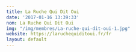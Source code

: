 ```yaml
---
title: La Ruche Qui Dit Oui
date: '2017-01-16 13:39:33'
nom: La Ruche Qui Dit Oui
img: "/img/membres/La-ruche-qui-dit-oui-1.jpg"
website: https://laruchequiditoui.fr/fr
layout: default
---
```


